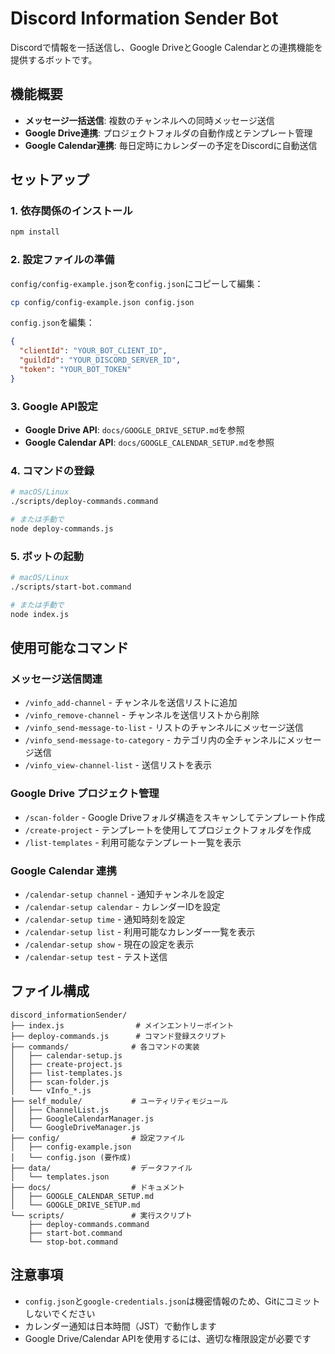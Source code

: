 # Discord Information Sender Bot

Discordで情報を一括送信し、Google DriveとGoogle Calendarとの連携機能を提供するボットです。

## 機能概要

- **メッセージ一括送信**: 複数のチャンネルへの同時メッセージ送信
- **Google Drive連携**: プロジェクトフォルダの自動作成とテンプレート管理
- **Google Calendar連携**: 毎日定時にカレンダーの予定をDiscordに自動送信

## セットアップ

### 1. 依存関係のインストール
```bash
npm install
```

### 2. 設定ファイルの準備

`config/config-example.json`を`config.json`にコピーして編集：

```bash
cp config/config-example.json config.json
```

`config.json`を編集：
```json
{
  "clientId": "YOUR_BOT_CLIENT_ID",
  "guildId": "YOUR_DISCORD_SERVER_ID",
  "token": "YOUR_BOT_TOKEN"
}
```

### 3. Google API設定

- **Google Drive API**: `docs/GOOGLE_DRIVE_SETUP.md`を参照
- **Google Calendar API**: `docs/GOOGLE_CALENDAR_SETUP.md`を参照

### 4. コマンドの登録
```bash
# macOS/Linux
./scripts/deploy-commands.command

# または手動で
node deploy-commands.js
```

### 5. ボットの起動
```bash
# macOS/Linux
./scripts/start-bot.command

# または手動で
node index.js
```

## 使用可能なコマンド

### メッセージ送信関連
- `/vinfo_add-channel` - チャンネルを送信リストに追加
- `/vinfo_remove-channel` - チャンネルを送信リストから削除
- `/vinfo_send-message-to-list` - リストのチャンネルにメッセージ送信
- `/vinfo_send-message-to-category` - カテゴリ内の全チャンネルにメッセージ送信
- `/vinfo_view-channel-list` - 送信リストを表示

### Google Drive プロジェクト管理
- `/scan-folder` - Google Driveフォルダ構造をスキャンしてテンプレート作成
- `/create-project` - テンプレートを使用してプロジェクトフォルダを作成
- `/list-templates` - 利用可能なテンプレート一覧を表示

### Google Calendar 連携
- `/calendar-setup channel` - 通知チャンネルを設定
- `/calendar-setup calendar` - カレンダーIDを設定
- `/calendar-setup time` - 通知時刻を設定
- `/calendar-setup list` - 利用可能なカレンダー一覧を表示
- `/calendar-setup show` - 現在の設定を表示
- `/calendar-setup test` - テスト送信

## ファイル構成

```
discord_informationSender/
├── index.js                # メインエントリーポイント
├── deploy-commands.js      # コマンド登録スクリプト
├── commands/              # 各コマンドの実装
│   ├── calendar-setup.js
│   ├── create-project.js
│   ├── list-templates.js
│   ├── scan-folder.js
│   └── vInfo_*.js
├── self_module/           # ユーティリティモジュール
│   ├── ChannelList.js
│   ├── GoogleCalendarManager.js
│   └── GoogleDriveManager.js
├── config/                # 設定ファイル
│   ├── config-example.json
│   └── config.json (要作成)
├── data/                  # データファイル
│   └── templates.json
├── docs/                  # ドキュメント
│   ├── GOOGLE_CALENDAR_SETUP.md
│   └── GOOGLE_DRIVE_SETUP.md
└── scripts/               # 実行スクリプト
    ├── deploy-commands.command
    ├── start-bot.command
    └── stop-bot.command
```

## 注意事項

- `config.json`と`google-credentials.json`は機密情報のため、Gitにコミットしないでください
- カレンダー通知は日本時間（JST）で動作します
- Google Drive/Calendar APIを使用するには、適切な権限設定が必要です